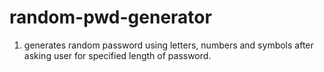 # random-pwd-generator
1. generates random password using letters, numbers and symbols after asking user for specified length of password.
